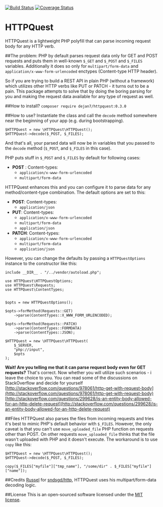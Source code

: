 [![Build Status](https://travis-ci.org/dejan7/HTTPQuest.svg?branch=master)](https://travis-ci.org/dejan7/HTTPQuest) [![Coverage Status](https://coveralls.io/repos/github/dejan7/HTTPQuest/badge.svg?branch=master)](https://coveralls.io/github/dejan7/HTTPQuest?branch=master)

HTTPQuest
===================
HTTPQuest is a lightweight PHP polyfill that can parse incoming request body for any HTTP verb.

##The problem:
PHP by default parses request data only for GET and POST requests and puts them in well-known `$_GET` and `$_POST` and `$_FILES` variables. Additionally it does so only for `multipart/form-data` and `application/x-www-form-urlencoded` enctypes (Content-type HTTP header).

So if you are trying to build a REST API in plain PHP (without a framework) which utilizes other HTTP verbs like PUT or PATCH - it turns out to be a pain. This package attempts to solve that by doing the boring parsing for you and making the request data available for any type of request as well.

##How to install?
`composer require dejan7/httpquest:0.3.0`

##How to use?
Instantiate the class and call the `decode` method somewhere near the beginning of your app (e.g. during bootstrapping).
```
$HTTPQuest = new \HTTPQuest\HTTPQuest();
$HTTPQuest->decode($_POST, $_FILES);
```
And that's all, your parsed data will now be in variables that you passed to the `decode` method (`$_POST`, and `$_FILES` in this case).

PHP puts stuff in `$_POST` and `$_FILES` by default for following cases:

 * **POST** : Content-types:
	 * `application/x-www-form-urlencoded`
	 * 	`multipart/form-data`


HTTPQuest enhances this and you can configure it to parse data for any method/content-type combination.
The default options are set to this:

* **POST**: Content-types:
	* `application/json`
* **PUT**: Content-types:
	 * `application/x-www-form-urlencoded`
	 * 	`multipart/form-data`
	 * `application/json`
* **PATCH**: Content-types:
	 * `application/x-www-form-urlencoded`
	 * 	`multipart/form-data`
	 * `application/json`

However, you can change the defaults by passing a `HTTPQuestOptions` instance to the constructor like this:
```
include __DIR__ . "/../vendor/autoload.php";

use HTTPQuest\HTTPQuestOptions;
use HTTPQuest\Requests;
use HTTPQuest\ContentTypes;


$opts = new HTTPQuestOptions();

$opts->forMethod(Requests::GET)
    ->parse(ContentTypes::X_WWW_FORM_URLENCODED);

$opts->forMethod(Requests::PATCH)
    ->parse(ContentTypes::FORMDATA)
    ->parse(ContentTypes::JSON);

$HTTPQuest = new \HTTPQuest\HTTPQuest(
    $_SERVER,
    "php://input",
    $opts
);
```

**Wait! Are you telling me that it can parse request body even for GET requests?**
That's correct. Now whether you will utilize such scenarios - i leave the choice to you. You can read some of the discussions on StackOverflow and decide for yourself
[http://stackoverflow.com/questions/978061/http-get-with-request-body](http://stackoverflow.com/questions/978061/http-get-with-request-body)
[http://stackoverflow.com/questions/299628/is-an-entity-body-allowed-for-an-http-delete-request](http://stackoverflow.com/questions/299628/is-an-entity-body-allowed-for-an-http-delete-request)

##Files
HTTPQuest also parses the files from incoming requests and tries it's best to mimic PHP's default behavior with `$_FILES`. However, the only caveat is that you can't use `move_uploaded_file` PHP function on requests other than POST. On other requests `move_uploaded_file` thinks that the file wasn't uploaded with PHP and it doesn't execute. The workaround is to use `copy` like this:

```
$HTTPQuest = new \HTTPQuest\HTTPQuest();
$HTTPQuest->decode($_POST, $_FILES);

copy($_FILES["myfile"]["tmp_name"], "/some/dir" . $_FILES["myfile"]["name"]);
```

##Credits
[Russel](https://github.com/sndsgd) for [sndsgd/http](https://github.com/sndsgd/http), HTTPQuest uses his multipart/form-data decoding logic.

##License
This is an open-sourced software licensed under the [MIT license](http://opensource.org/licenses/MIT).
